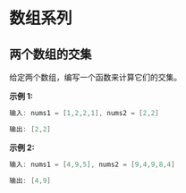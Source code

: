 # 数组系列

## 两个数组的交集

给定两个数组，编写一个函数来计算它们的交集。

**示例 1:**

```c++
输入: nums1 = [1,2,2,1], nums2 = [2,2]

输出: [2,2]
```

**示例 2:**

```c++
输入: nums1 = [4,9,5], nums2 = [9,4,9,8,4]

输出: [4,9]
```

